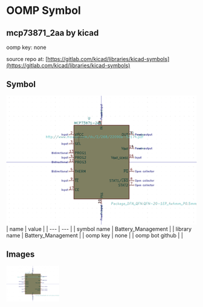 # OOMP Symbol  
## mcp73871_2aa  by kicad  
  
oomp key: none  
  
source repo at: [https://gitlab.com/kicad/libraries/kicad-symbols](https://gitlab.com/kicad/libraries/kicad-symbols)  
## Symbol  
  
[![working.png](working_600.png)](working.png)  
| name | value | 
| --- | --- | 
| symbol name | Battery_Management | 
| library name | Battery_Management | 
| oomp key | none | 
| oomp bot github |  | 
## Images  
  
[![working.png](working_140.png)](working.png)  
